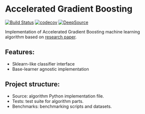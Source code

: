 # Accelerated Gradient Boosting
[![Build Status](https://travis-ci.com/kopok2/AcceleratedGradientBoosting.svg?branch=master)](https://travis-ci.com/kopok2/AcceleratedGradientBoosting)
[![codecov](https://codecov.io/gh/kopok2/AcceleratedGradientBoosting/branch/master/graph/badge.svg)](https://codecov.io/gh/kopok2/AcceleratedGradientBoosting)
[![DeepSource](https://static.deepsource.io/deepsource-badge-light.svg)](https://deepsource.io/gh/kopok2/AcceleratedGradientBoosting/?ref=repository-badge)


Implementation of Accelerated Gradient Boosting machine learning algorithm based on [research paper](https://arxiv.org/abs/1803.02042).

## Features:

- Sklearn-like classifier interface
- Base-learner agnostic implementation


## Project structure:

- Source: algorithm Python implementation file.
- Tests: test suite for algorithm parts.
- Benchmarks: benchmarking scripts and datasets.